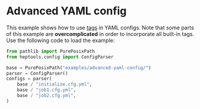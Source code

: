 Advanced YAML config
=====================

This example shows how to use [tags](https://chuyuanliu.github.io/heptools/guide/optional/config_parser.html) in YAML configs. Note that some parts of this example are **overcomplicated** in order to incorporate all built-in tags. Use the following code to load the example:

```python
from pathlib import PurePosixPath
from heptools.config import ConfigParser

base = PurePosixPath("examples/advanced-yaml-config/")
parser = ConfigParser()
configs = parser(
    base / "initialize.cfg.yml",
    base / "job1.cfg.yml",
    base / "job2.cfg.yml",
)
```
